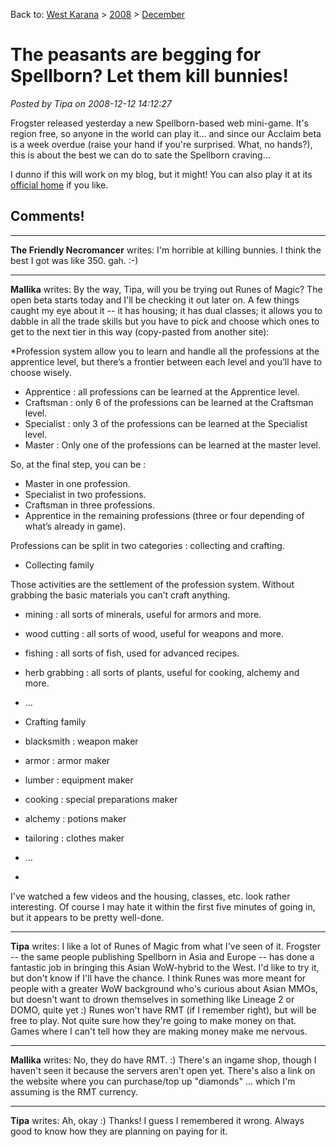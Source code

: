 Back to: [West Karana](/posts/westkarana.md) > [2008](/posts/2008/westkarana.md) > [December](./westkarana.md)
# The peasants are begging for Spellborn? Let them kill bunnies!

*Posted by Tipa on 2008-12-12 14:12:27*

Frogster released yesterday a new Spellborn-based web mini-game. It's region free, so anyone in the world can play it... and since our Acclaim beta is a week overdue (raise your hand if you're surprised. What, no hands?), this is about the best we can do to sate the Spellborn craving...

I dunno if this will work on my blog, but it might! You can also play it at its [official home](http://spellborn.frogster-ip.com/hoppy/#) if you like.



## Comments!

---

**The Friendly Necromancer** writes: I'm horrible at killing bunnies. I think the best I got was like 350. gah. :-)

---

**Mallika** writes: By the way, Tipa, will you be trying out Runes of Magic? The open beta starts today and I'll be checking it out later on. A few things caught my eye about it -- it has housing; it has dual classes; it allows you to dabble in all the trade skills but you have to pick and choose which ones to get to the next tier in this way (copy-pasted from another site):

*Profession system allow you to learn and handle all the professions at the apprentice level, but there’s a frontier between each level and you’ll have to choose wisely.

 * Apprentice : all professions can be learned at the Apprentice level.
 * Craftsman : only 6 of the professions can be learned at the Craftsman level.
 * Specialist : only 3 of the professions can be learned at the Specialist level.
 * Master : Only one of the professions can be learned at the master level.

So, at the final step, you can be :

 * Master in one profession.
 * Specialist in two professions.
 * Craftsman in three professions.
 * Apprentice in the remaining professions (three or four depending of what’s already in game).

Professions can be split in two categories : collecting and crafting.

* Collecting family

Those activities are the settlement of the profession system. Without grabbing the basic materials you can’t craft anything.

 * mining : all sorts of minerals, useful for armors and more.
 * wood cutting : all sorts of wood, useful for weapons and more.
 * fishing : all sorts of fish, used for advanced recipes.
 * herb grabbing : all sorts of plants, useful for cooking, alchemy and more.
 * …

* Crafting family

 * blacksmith : weapon maker
 * armor : armor maker
 * lumber : equipment maker
 * cooking : special preparations maker
 * alchemy : potions maker
 * tailoring : clothes maker
 * …
*
I've watched a few videos and the housing, classes, etc. look rather interesting. Of course I may hate it within the first five minutes of going in, but it appears to be pretty well-done.

---

**Tipa** writes: I like a lot of Runes of Magic from what I've seen of it. Frogster -- the same people publishing Spellborn in Asia and Europe -- has done a fantastic job in bringing this Asian WoW-hybrid to the West. I'd like to try it, but don't know if I'll have the chance. I think Runes was more meant for people with a greater WoW background who's curious about Asian MMOs, but doesn't want to drown themselves in something like Lineage 2 or DOMO, quite yet :) Runes won't have RMT (if I remember right), but will be free to play. Not quite sure how they're going to make money on that. Games where I can't tell how they are making money make me nervous.

---

**Mallika** writes: No, they do have RMT. :) There's an ingame shop, though I haven't seen it because the servers aren't open yet. There's also a link on the website where you can purchase/top up "diamonds" ... which I'm assuming is the RMT currency.

---

**Tipa** writes: Ah, okay :) Thanks! I guess I remembered it wrong. Always good to know how they are planning on paying for it.

